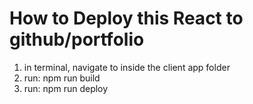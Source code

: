 # How to Deploy this React to github/portfolio

1. in terminal, navigate to inside the client app folder
2. run: npm run build
3. run: npm run deploy